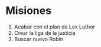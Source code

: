 # Misiones

1. Acabar con el plan de Lex Luthor
2. Crear la liga de la justicia
3. Buscar nuevo Robin

